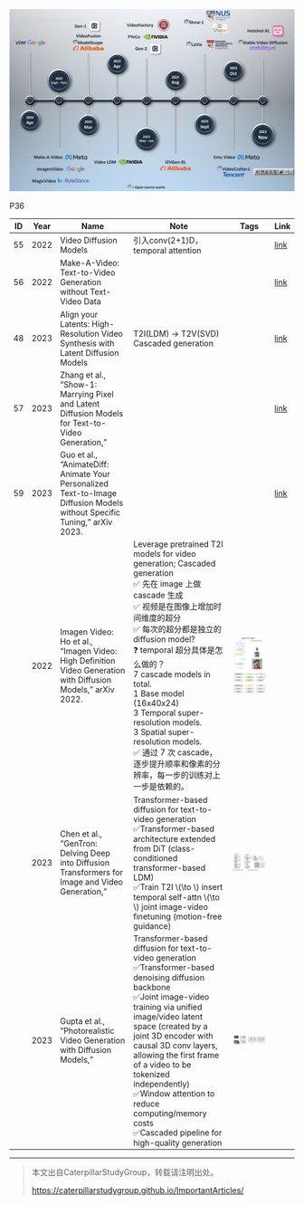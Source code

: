 ![](../../assets/08-30.png)

P36  

|ID|Year|Name|Note|Tags|Link|
|---|---|---|---|---|---|
|55|2022|Video Diffusion Models|引入conv(2+1)D，temporal attention||[link](https://caterpillarstudygroup.github.io/ReadPapers/55.html)|
|56|2022|Make-A-Video: Text-to-Video Generation without Text-Video Data|||[link](https://caterpillarstudygroup.github.io/ReadPapers/56.html)|
|48|2023|Align your Latents: High-Resolution Video Synthesis with Latent Diffusion Models|T2I(LDM) -> T2V(SVD)<br>Cascaded generation||[link](https://caterpillarstudygroup.github.io/ReadPapers/48.html)| 
|57|2023|Zhang et al., “Show-1: Marrying Pixel and Latent Diffusion Models for Text-to-Video Generation,”|||[link](https://caterpillarstudygroup.github.io/ReadPapers/57.html)| 
|59|2023|Guo et al., “AnimateDiff: Animate Your Personalized Text-to-Image Diffusion Models without Specific Tuning,” arXiv 2023.|| |[link](https://caterpillarstudygroup.github.io/ReadPapers/55.html)|
||2022|Imagen Video: Ho et al., “Imagen Video: High Definition Video Generation with Diffusion Models,” arXiv 2022.  |Leverage pretrained T2I models for video generation; Cascaded generation<br> &#x2705; 先在 image 上做 cascade 生成 <br> &#x2705; 视频是在图像上增加时间维度的超分   <br> &#x2705; 每次的超分都是独立的 diffusion model?   <br> &#x2753; temporal 超分具体是怎么做的？<br> 7 cascade models in total.  <br> 1 Base model (16x40x24) <br> 3 Temporal super-resolution models. <br> 3 Spatial super-resolution models. <br> &#x2705; 通过 7 次 cascade，逐步提升顺率和像素的分辨率，每一步的训练对上一步是依赖的。   | ![](../../assets/08-63-1.png) <br> ![](../../assets/08-63-2.png)<br>![](../../assets/D3-52.png)  |
||2023|Chen et al., “GenTron: Delving Deep into Diffusion Transformers for Image and Video Generation,”|Transformer-based diffusion for text-to-video generation<br> &#x2705;Transformer-based architecture extended from DiT (class-conditioned transformer-based LDM) <br> &#x2705;Train T2I \\(\to \\)  insert temporal self-attn \\(\to \\) joint image-video finetuning (motion-free guidance)    |![](../../assets/08-91.png) |
||2023|Gupta et al., “Photorealistic Video Generation with Diffusion Models,”|Transformer-based diffusion for text-to-video generation<br> &#x2705;Transformer-based denoising diffusion backbone<br> &#x2705;Joint image-video training via unified image/video latent space (created by a joint 3D encoder with causal 3D conv layers, allowing the first frame of a video to be tokenized independently)<br> &#x2705;Window attention to reduce computing/memory costs<br> &#x2705;Cascaded pipeline for high-quality generation   | ![](../../assets/08-93.png) |

---------------------------------------
> 本文出自CaterpillarStudyGroup，转载请注明出处。
>
> https://caterpillarstudygroup.github.io/ImportantArticles/
